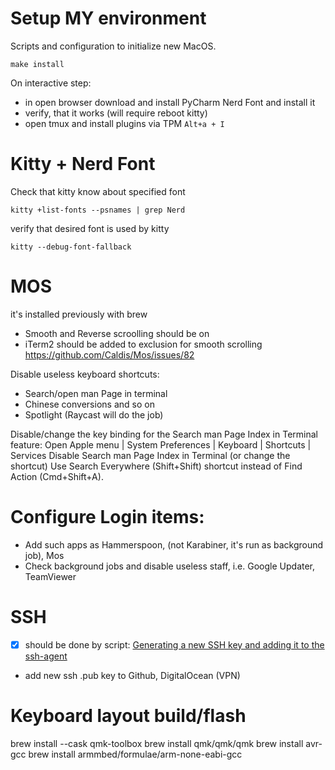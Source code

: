 # Setup MY environment

Scripts and configuration to initialize new MacOS.

```shell
make install
```

On interactive step:

- in open browser download and install PyCharm Nerd Font and install it
- verify, that it works (will require reboot kitty)
- open tmux and install plugins via TPM `Alt+a + I`

# Kitty + Nerd Font

Check that kitty know about specified font

```shell
kitty +list-fonts --psnames | grep Nerd
```

verify that desired font is used by kitty

```shell
kitty --debug-font-fallback
```

# MOS

it's installed previously with brew

- Smooth and Reverse scroolling should be on
- iTerm2 should be added to exclusion for smooth scrolling https://github.com/Caldis/Mos/issues/82

Disable useless keyboard shortcuts:

- Search/open man Page in terminal
- Chinese conversions and so on
- Spotlight (Raycast will do the job)

Disable/change the key binding for the Search man Page Index in Terminal feature:
Open Apple menu | System Preferences | Keyboard | Shortcuts | Services
Disable Search man Page Index in Terminal (or change the shortcut)
Use Search Everywhere (Shift+Shift) shortcut instead of Find Action (Cmd+Shift+A).

# Configure Login items:

- Add such apps as Hammerspoon, (not Karabiner, it's run as background job), Mos
- Check background jobs and disable useless staff, i.e. Google Updater, TeamViewer

# SSH

- [x] should be done by script: [Generating a new SSH key and adding it to the ssh-agent](https://docs.github.com/en/authentication/connecting-to-github-with-ssh/generating-a-new-ssh-key-and-adding-it-to-the-ssh-agent)

- add new ssh .pub key to Github, DigitalOcean (VPN)

# Keyboard layout build/flash

brew install --cask qmk-toolbox
brew install qmk/qmk/qmk
brew install avr-gcc
brew install armmbed/formulae/arm-none-eabi-gcc
